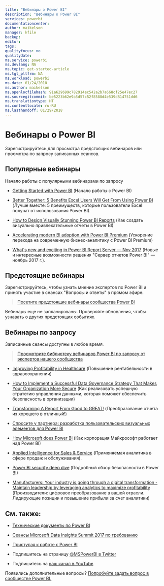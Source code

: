 ```yaml
---
title: "Вебинары о Power BI"
description: "Вебинары о Power BI"
services: powerbi
documentationcenter: 
author: maikelson
manager: kfile
backup: 
editor: 
tags: 
qualityfocus: no
qualitydate: 
ms.service: powerbi
ms.devlang: NA
ms.topic: get-started-article
ms.tgt_pltfrm: NA
ms.workload: powerbi
ms.date: 01/24/2018
ms.author: maikelson
ms.openlocfilehash: 91a629699c782914ec542a2b7a668cf25e47ec27
ms.sourcegitcommit: be5223b62e9a5d57c52f8588d4e539d814751dd6
ms.translationtype: HT
ms.contentlocale: ru-RU
ms.lasthandoff: 01/29/2018
---
```

# <a name="power-bi-webinars"></a>Вебинары о Power BI

Зарегистрируйтесь для просмотра предстоящих вебинаров или просмотра по запросу записанных сеансов.

## <a name="featured-webinars"></a>Популярные вебинары

Начало работы с популярными вебинарами по запросу

- [Getting Started with Power BI](https://info.microsoft.com/getting-started-with-power-bi-ondemand.html?Is=Website) (Начало работы с Power BI)

- [Better Together: 5 Benefits Excel Users Will Get From Using Power BI](https://info.microsoft.com/excel-powerbi-better-together.html?Is=Website) (Лучше вместе: 5 преимуществ, которые пользователи Excel получат от использования Power BI).

- [How to Design Visually Stunning Power BI Reports](https://community.powerbi.com/t5/Webinars-and-Video-Gallery/5-3-17-Webinar-How-to-Design-Visually-Stunning-Power-BI-Reports/m-p/168204?Is=Website) (Как создать визуально привлекательные отчеты в Power BI)

- [Accelerating modern BI adoption with Power BI Premium](https://info.microsoft.com/powerbi-premium-webinar-ondemand.html?Is=Website) (Ускорение перехода на современную бизнес-аналитику с Power BI Premium)

- [What's new and exciting in Power BI Report Server — Nov 2017](https://info.microsoft.com/whats-new-powerbi-report-server.html?Is=Website) (Новые и интересные возможности решения "Сервер отчетов Power BI" — ноябрь 2017 г.).

## <a name="upcoming-webinars"></a>Предстоящие вебинары

Зарегистрируйтесь, чтобы узнать мнение экспертов по Power BI и принять участие в сеансах "Вопросы и ответы" в прямом эфире.

>[Посетите предстоящие вебинары сообщества Power BI](https://community.powerbi.com/t5/Webinars-and-Video-Gallery/bd-p/VideoTipsTricks?filter=webinars&featured=yes&Is=Website)

Вебинары еще не запланированы. Проверяйте обновления, чтобы узнавать о других предстоящих событиях.

## <a name="on-demand-webinars"></a>Вебинары по запросу

Записанные сеансы доступны в любое время.

>[Просмотрите библиотеку вебинаров Power BI по запросу от экспертов нашего сообщества](https://community.powerbi.com/t5/Webinars-and-Video-Gallery/bd-p/VideoTipsTricks?filter=webinars&featured=yes&Is=Website)

- [Improving Profitability in Healthcare](https://info.microsoft.com/improving-profitability-in-healthcare.html?Is=Website) (Повышение рентабельности в здравоохранении)

- [How to Implement a Successful Data Governance Strategy That Makes Your Organization More Secure](https://info.microsoft.com/powerbi-data-governance-strategy-ondemand.html?Is=Website) (Как реализовать успешную стратегию управления данными, которая поможет обеспечить безопасность в организации)

- [Transforming A Report From Good to GREAT!](https://community.powerbi.com/t5/Webinars-and-Video-Gallery/Power-BI-Transforming-A-Report-From-Good-to-GREAT/m-p/315119?Is=Website) (Преобразование отчета из хорошего в отличный!)

- [Спросите у партнера: разработка пользовательских визуальных элементов для Power BI](https://community.powerbi.com/t5/Webinars-and-Video-Gallery/Ask-a-Partner-Developing-Custom-Visuals-for-Power-BI/m-p/150368?Is=Website)

- [How Microsoft does Power BI](https://info.microsoft.com/US-PowerBI-WBNR-FY17-11Nov-29-BIATMIcrosoft274828_01Registration-ForminBody.html?Is=Website) (Как корпорация Майкрософт работает над Power BI)

- [Applied Intelligence for Sales & Service](https://info.microsoft.com/applied-intelligence-for-sales-service.html?Is=Website) (Применяемая аналитика в сфере продаж и обслуживания).

- [Power BI security deep dive](https://community.powerbi.com/t5/Webinars-and-Video-Gallery/5-23-2017-Power-BI-security-deep-dive-by-Kasper-de-Jonge/m-p/161476?Is=Website) (Подробный обзор безопасности в Power BI)

- [Manufacturers: Your industry is going through a digital transformation - Maintain leadership by leveraging analytics to maximize profitability](https://info.microsoft.com/digital-transformation-in-manufacturing.html?Is=Website) (Производители: цифровое преобразование в вашей отрасли. Лидирующие позиции и повышение прибыли за счет аналитики)

## <a name="see-also"></a>См. также:

- [Технические документы по Power BI](whitepapers.md)

- [Сеансы Microsoft Data Insights Summit 2017 по требованию](https://community.powerbi.com/t5/Data-Insights-Summit-2017-On/bd-p/DataInsightsSummit2017OnDemand?Is=Website)

- [Приступая к работе с Power BI](service-get-started.md)

- Подпишитесь на страницу [@MSPowerBI в Twitter](https://twitter.com/mspowerbi)

- Подпишитесь на [наш канал в YouTube](https://www.youtube.com/mspowerbi).

Появились дополнительные вопросы? [Попробуйте задать вопрос в сообществе Power BI.](https://community.powerbi.com/)
